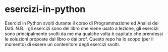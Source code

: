 # esercizi-in-python
Esercizi in Python svolti durante il corso di Programmazione ed Analisi dei Dati.
N.B. : gli esercizi sono del libro che viene usato a lezione, gli esercizi sono principalmente svolti da me ma qualche volta è capitato che prendessi le soluzioni proposte dal libro o dai prof. Questo repo ha lo scopo (per il momento) di essere un contenitore degli esercizi svolti.